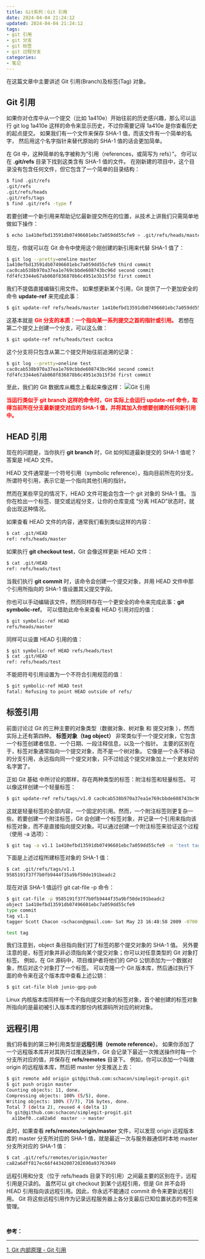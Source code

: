 ```yaml
---
title: Git系列：Git 引用
date: 2024-04-04 21:24:12
updated: 2024-04-04 21:24:12
tags:
- git 引用
- git 分支
- git 标签
- git 过程分支
categories: 
- 笔记
---
```


在这篇文章中主要讲述 Git 引用(Branch)及标签(Tag) 对象。

<!-- more -->

## Git 引用
如果你对仓库中从一个提交（比如 1a410e）开始往前的历史感兴趣，那么可以运行 git log 1a410e 这样的命令来显示历史，不过你需要记得 1a410e 是你查看历史的起点提交。 如果我们有一个文件来保存 SHA-1 值，而该文件有一个简单的名字， 然后用这个名字指针来替代原始的 SHA-1 值的话会更加简单。

在 Git 中，这种简单的名字被称为“引用（references，或简写为 refs）”。 你可以在 **.git/refs** 目录下找到这类含有 SHA-1 值的文件。 在刚新建的项目中，这个目录没有包含任何文件，但它包含了一个简单的目录结构：
```bash
$ find .git/refs
.git/refs
.git/refs/heads
.git/refs/tags
$ find .git/refs -type f
```

若要创建一个新引用来帮助记忆最新提交所在的位置，从技术上讲我们只需简单地做如下操作：
```bash
$ echo 1a410efbd13591db07496601ebc7a059dd55cfe9 > .git/refs/heads/master
```
现在，你就可以在 Git 命令中使用这个刚创建的新引用来代替 SHA-1 值了：
```bash
$ git log --pretty=oneline master
1a410efbd13591db07496601ebc7a059dd55cfe9 third commit
cac0cab538b970a37ea1e769cbbde608743bc96d second commit
fdf4fc3344e67ab068f836878b6c4951e3b15f3d first commit
```
我们不提倡直接编辑引用文件。 如果想更新某个引用，Git 提供了一个更加安全的命令 **update-ref** 来完成此事：
```bash
$ git update-ref refs/heads/master 1a410efbd13591db07496601ebc7a059dd55cfe9
```
这基本就是 **<font color='red'>Git 分支的本质：一个指向某一系列提交之首的指针或引用。</font>** 若想在第二个提交上创建一个分支，可以这么做：
```bash
$ git update-ref refs/heads/test cac0ca
```
这个分支将只包含从第二个提交开始往前追溯的记录：
```bash
$ git log --pretty=oneline test
cac0cab538b970a37ea1e769cbbde608743bc96d second commit
fdf4fc3344e67ab068f836878b6c4951e3b15f3d first commit
```
至此，我们的 Git 数据库从概念上看起来像这样：
![Git 引用](/images/git/git-data-model-4.png "Git 引用")

**<font color='red'>当运行类似于 git branch <branch> 这样的命令时，Git 实际上会运行 update-ref 命令，取得当前所在分支最新提交对应的 SHA-1 值，并将其加入你想要创建的任何新引用中。</font>**

## HEAD 引用
现在的问题是，当你执行 **git branch <branch>** 时，Git 如何知道最新提交的 SHA-1 值呢？ 答案是 HEAD 文件。

HEAD 文件通常是一个符号引用（symbolic reference），指向目前所在的分支。 所谓符号引用，表示它是一个指向其他引用的指针。

然而在某些罕见的情况下，HEAD 文件可能会包含一个 git 对象的 SHA-1 值。 当你在检出一个标签、提交或远程分支，让你的仓库变成 “分离 HEAD”状态时，就会出现这种情况。

如果查看 HEAD 文件的内容，通常我们看到类似这样的内容：
```bash
$ cat .git/HEAD
ref: refs/heads/master
```
如果执行 **git checkout test**，Git 会像这样更新 HEAD 文件：
```bash
$ cat .git/HEAD
ref: refs/heads/test
```
当我们执行 **git commit** 时，该命令会创建一个提交对象，并用 HEAD 文件中那个引用所指向的 SHA-1 值设置其父提交字段。

你也可以手动编辑该文件，然而同样存在一个更安全的命令来完成此事：**git symbolic-ref**。 可以借助此命令来查看 HEAD 引用对应的值：
```bash
$ git symbolic-ref HEAD
refs/heads/master
```
同样可以设置 HEAD 引用的值：
```bash
$ git symbolic-ref HEAD refs/heads/test
$ cat .git/HEAD
ref: refs/heads/test
```
不能把符号引用设置为一个不符合引用规范的值：
```bash
$ git symbolic-ref HEAD test
fatal: Refusing to point HEAD outside of refs/
```

## 标签引用
前面讨论过 Git 的三种主要的对象类型（数据对象、树对象 和 提交对象 ），然而实际上还有第四种。 **标签对象（tag object）** 非常类似于一个提交对象，它包含一个标签创建者信息、一个日期、一段注释信息，以及一个指针。 主要的区别在于，标签对象通常指向一个提交对象，而不是一个树对象。 它像是一个永不移动的分支引用，永远指向同一个提交对象，只不过给这个提交对象加上一个更友好的名字罢了。

正如 Git 基础 中所讨论的那样，存在两种类型的标签：附注标签和轻量标签。 可以像这样创建一个轻量标签：
```bash
$ git update-ref refs/tags/v1.0 cac0cab538b970a37ea1e769cbbde608743bc96d
```
这就是轻量标签的全部内容，一个固定的引用。然而，一个附注标签则更复杂一些。若要创建一个附注标签，Git 会创建一个标签对象，并记录一个引用来指向该标签对象，而不是直接指向提交对象。可以通过创建一个附注标签来验证这个过程（使用 -a 选项）：
```bash
$ git tag -a v1.1 1a410efbd13591db07496601ebc7a059dd55cfe9 -m 'test tag'
```
下面是上述过程所建标签对象的 SHA-1 值：
```bash
$ cat .git/refs/tags/v1.1
9585191f37f7b0fb9444f35a9bf50de191beadc2
```
现在对该 SHA-1 值运行 git cat-file -p 命令：
```bash
$ git cat-file -p 9585191f37f7b0fb9444f35a9bf50de191beadc2
object 1a410efbd13591db07496601ebc7a059dd55cfe9
type commit
tag v1.1
tagger Scott Chacon <schacon@gmail.com> Sat May 23 16:48:58 2009 -0700

test tag
```
我们注意到，object 条目指向我们打了标签的那个提交对象的 SHA-1 值。 另外要注意的是，标签对象并非必须指向某个提交对象；你可以对任意类型的 Git 对象打标签。 例如，在 Git 源码中，项目维护者将他们的 GPG 公钥添加为一个数据对象，然后对这个对象打了一个标签。 可以克隆一个 Git 版本库，然后通过执行下面的命令来在这个版本库中查看上述公钥：
```bash
$ git cat-file blob junio-gpg-pub
```
Linux 内核版本库同样有一个不指向提交对象的标签对象，首个被创建的标签对象所指向的是最初被引入版本库的那份内核源码所对应的树对象。

## 远程引用
我们将看到的第三种引用类型是**远程引用（remote reference）**。 如果你添加了一个远程版本库并对其执行过推送操作，Git 会记录下最近一次推送操作时每一个分支所对应的值，并保存在 **refs/remotes** 目录下。 例如，你可以添加一个叫做 origin 的远程版本库，然后把 master 分支推送上去：
```bash
$ git remote add origin git@github.com:schacon/simplegit-progit.git
$ git push origin master
Counting objects: 11, done.
Compressing objects: 100% (5/5), done.
Writing objects: 100% (7/7), 716 bytes, done.
Total 7 (delta 2), reused 4 (delta 1)
To git@github.com:schacon/simplegit-progit.git
  a11bef0..ca82a6d  master -> master
```

此时，如果查看 **refs/remotes/origin/master** 文件，可以发现 origin 远程版本库的 master 分支所对应的 SHA-1 值，就是最近一次与服务器通信时本地 master 分支所对应的 SHA-1 值：
```bash
$ cat .git/refs/remotes/origin/master
ca82a6dff817ec66f44342007202690a93763949
```
远程引用和分支（位于 refs/heads 目录下的引用）之间最主要的区别在于，远程引用是只读的。 虽然可以 git checkout 到某个远程引用，但是 Git 并不会将 HEAD 引用指向该远程引用。因此，你永远不能通过 commit 命令来更新远程引用。 Git 将这些远程引用作为记录远程服务器上各分支最后已知位置状态的书签来管理。

</br>

**参考：**

----
[1]:https://git-scm.com/book/zh/v2/Git-%E5%86%85%E9%83%A8%E5%8E%9F%E7%90%86-Git-%E5%BC%95%E7%94%A8

[1. Git 内部原理 - Git 引用][1]
